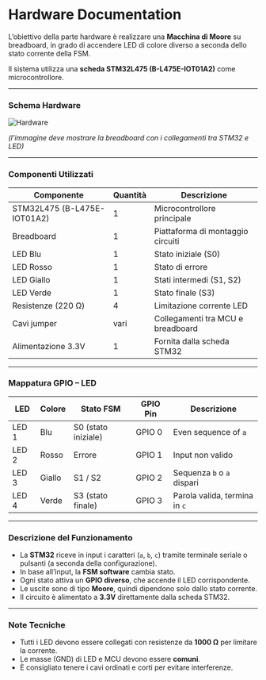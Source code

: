 # **Hardware Documentation**

L’obiettivo della parte hardware è realizzare una **Macchina di Moore** su breadboard, in grado di accendere LED di colore diverso a seconda dello stato corrente della FSM.

Il sistema utilizza una **scheda STM32L475 (B-L475E-IOT01A2)** come microcontrollore.

---

### **Schema Hardware**

![Hardware](./images/hw_setup.png)

*(l’immagine deve mostrare la breadboard con i collegamenti tra STM32 e LED)*

---

### **Componenti Utilizzati**

| Componente                  | Quantità | Descrizione                       |
| --------------------------- | -------- | --------------------------------- |
| STM32L475 (B-L475E-IOT01A2) | 1        | Microcontrollore principale       |
| Breadboard                  | 1        | Piattaforma di montaggio circuiti |
| LED Blu                     | 1        | Stato iniziale (S0)               |
| LED Rosso                   | 1        | Stato di errore                   |
| LED Giallo                  | 1        | Stati intermedi (S1, S2)          |
| LED Verde                   | 1        | Stato finale (S3)                 |
| Resistenze (220 Ω)          | 4        | Limitazione corrente LED          |
| Cavi jumper                 | vari     | Collegamenti tra MCU e breadboard |
| Alimentazione 3.3V          | 1        | Fornita dalla scheda STM32        |

---

### **Mappatura GPIO – LED**

| LED   | Colore | Stato FSM           | GPIO Pin | Descrizione                   |
| ----- | ------ | ------------------- | -------- | ----------------------------- |
| LED 1 | Blu    | S0 (stato iniziale) | GPIO 0   | Even sequence of `a`          |
| LED 2 | Rosso  | Errore              | GPIO 1   | Input non valido              |
| LED 3 | Giallo | S1 / S2             | GPIO 2   | Sequenza `b` o `a` dispari    |
| LED 4 | Verde  | S3 (stato finale)   | GPIO 3   | Parola valida, termina in `c` |

---

### **Descrizione del Funzionamento**

* La **STM32** riceve in input i caratteri (`a`, `b`, `c`) tramite terminale seriale o pulsanti (a seconda della configurazione).
* In base all’input, la **FSM software** cambia stato.
* Ogni stato attiva un **GPIO diverso**, che accende il LED corrispondente.
* Le uscite sono di tipo **Moore**, quindi dipendono solo dallo stato corrente.
* Il circuito è alimentato a **3.3V** direttamente dalla scheda STM32.

---

### **Note Tecniche**

* Tutti i LED devono essere collegati con resistenze da **1000 Ω** per limitare la corrente.
* Le masse (GND) di LED e MCU devono essere **comuni**.
* È consigliato tenere i cavi ordinati e corti per evitare interferenze.